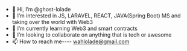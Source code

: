 - 👋 Hi, I’m @ghost-lolade
- 👀 I’m interested in JS, LARAVEL, REACT, JAVA(Spring Boot) MS and taking over the world with Web3
- 🌱 I’m currently learning Web3 and smart contracts
- 💞️ I’m looking to collaborate on anything that is tech or awesome
- 📫 How to reach me---- wahlolade@gmail.com

<!---
ghost-lolade/ghost-lolade is a ✨ special ✨ repository because its `README.md` (this file) appears on your GitHub profile.
You can click the Preview link to take a look at your changes.
--->
